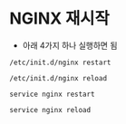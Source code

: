 # NGINX 재시작
- 아래 4가지 하나 실행하면 됨

```
/etc/init.d/nginx restart
```
```
/etc/init.d/nginx reload
```
```
service nginx restart
```
```
service nginx reload
```
